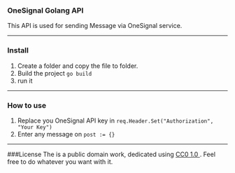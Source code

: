 ### OneSignal Golang API

This API is used for sending Message via OneSignal service.
___

### Install
1. Create a folder and copy the file to folder.
2. Build the project `go build`
3. run it

___

### How to use
1. Replace you OneSignal API key in `req.Header.Set("Authorization", "Your Key")`
2. Enter any message on `post := {}`
___

###License
The is a public domain work, dedicated using  [CC0 1.0 ](https://creativecommons.org/publicdomain/zero/1.0/). Feel free to do whatever you want with it.
